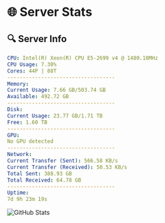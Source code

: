 # 🌐 Server Stats
## 🔍 Server Info
```yaml
CPU: Intel(R) Xeon(R) CPU E5-2699 v4 @ 1480.18MHz
CPU Usage: 7.30%
Cores: 44P | 88T
-----------------------------------
Memory:
Current Usage: 7.66 GB/503.74 GB
Available: 492.72 GB
-----------------------------------
Disk:
Current Usage: 23.77 GB/1.71 TB
Free: 1.60 TB
-----------------------------------
GPU:
No GPU detected
-----------------------------------
Network:
Current Transfer (Sent): 566.58 KB/s
Current Transfer (Received): 50.53 KB/s
Total Sent: 388.93 GB
Total Received: 64.78 GB
-----------------------------------
Uptime:
7d 9h 23m 19s
```
![GitHub Stats](https://img.shields.io/badge/Updated-2025-04-27_02:32:07-blue)